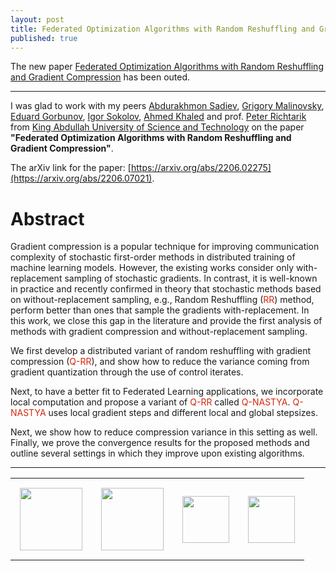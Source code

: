 ```yaml
---
layout: post
title: Federated Optimization Algorithms with Random Reshuffling and Gradient Compression.
published: true
---
```


The new paper [Federated Optimization Algorithms with Random Reshuffling and Gradient Compression](https://arxiv.org/abs/2206.07021) has been outed.

---

I was glad to work with my peers [Abdurakhmon Sadiev](https://www.researchgate.net/profile/Abdurakhmon-Sadiev), [Grigory Malinovsky](https://grigory-malinovsky.github.io/), [Eduard Gorbunov](https://eduardgorbunov.github.io/), [Igor Sokolov](https://cemse.kaust.edu.sa/people/person/igor-sokolov), [Ahmed Khaled](https://rka97.github.io/) and prof. [Peter Richtarik](https://richtarik.org/) from [King Abdullah University of Science and Technology](https://cemse.kaust.edu.sa/) on the paper 
**"Federated Optimization Algorithms with Random Reshuffling and Gradient Compression"**.

The arXiv link for the paper: [https://arxiv.org/abs/2206.02275](https://arxiv.org/abs/2206.07021).

# Abstract

Gradient compression is a popular technique for improving communication complexity of stochastic first-order methods in distributed training of machine learning models. 
However, the existing works consider only with-replacement sampling of stochastic gradients. In contrast, it is well-known in practice and recently confirmed
in theory that stochastic methods based on without-replacement sampling, e.g., Random Reshuffling (<span style="color:rgb(213,40,16)">RR</span>) method, perform better than ones that sample the gradients with-replacement. In this work, we close this gap in the literature and provide the first analysis of methods with gradient compression and without-replacement sampling. 

We first develop a distributed variant of random reshuffling with gradient compression (<span style="color:rgb(213,40,16)">Q-RR</span>), and show how to reduce the variance coming from gradient quantization through the use of control iterates. 

Next, to have a better fit to Federated Learning applications, we incorporate local computation and propose a variant of <span style="color:rgb(213,40,16)">Q-RR</span> called <span style="color:rgb(213,40,16)">Q-NASTYA</span>. <span style="color:rgb(213,40,16)">Q-NASTYA</span> uses local gradient steps and different local and global stepsizes.

Next, we show how to reduce compression variance in this setting as well. Finally, we prove the convergence results for the proposed methods and outline several settings in which they improve upon existing algorithms.

---

<table style="text-align:center;">
<tr>
<td style="padding:15px;text-align:center;vertical-align:middle;"> <img height="100px" src="https://burlachenkok.github.io/materials/KAUST-logo.png"/> </td> 
<td style="padding:15px;text-align:center;vertical-align:middle;"> <img height="100px" src="https://burlachenkok.github.io/materials/mipt-logo.png"/> </td> 
<td style="padding:15px;text-align:center;vertical-align:middle;"> <img height="75px" src="https://burlachenkok.github.io/materials/princeton-university-logo.png"/> </td>
<td style="padding:15px;text-align:center;vertical-align:middle;"> <img height="75px" src="https://burlachenkok.github.io/materials/MBZUAI_Logo.png"/> </td>
</tr>
</table>

